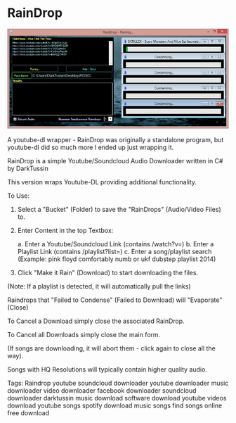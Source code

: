 # RainDrop

![RainDrop](https://github.com/DarkTussin/RainDrop/blob/master/Raindrop.png?raw=true)

A youtube-dl wrapper - RainDrop was originally a standalone program, but youtube-dl did so much more I ended up just wrapping it.

RainDrop is a simple Youtube/Soundcloud Audio Downloader written in C# by DarkTussin

This version wraps Youtube-DL providing additional functionality.

To Use: 

1. Select a "Bucket" (Folder) to save the "RainDrops" (Audio/Video Files) to.
2. Enter Content in the top Textbox:
   
   a. Enter a Youtube/Soundcloud Link (contains /watch?v=)
   b. Enter a Playlist Link (contains /playlist?list=)
   c. Enter a song/playlist search (Example: pink floyd comfortably numb or ukf dubstep playlist 2014)

3. Click "Make it Rain" (Download)  to start downloading the files.

(Note: If a playlist is detected, it will automatically pull the links)

Raindrops that "Failed to Condense" (Failed to Download) will "Evaporate" (Close)

To Cancel a Download simply close the associated RainDrop.

To Cancel all Downloads simply close the main form.

(If songs are downloading, it will abort them - click again to close all the way).

Songs with HQ Resolutions will typically contain higher quality audio.

Tags: Raindrop youtube soundcloud downloader youtube downloader music downloader video downloader facebook downloader soundcloud downloader darktussin music download software download youtube videos download youtube songs spotify download music songs find songs online free download
